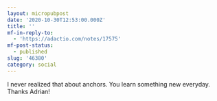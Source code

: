 ```yaml
---
layout: micropubpost
date: '2020-10-30T12:53:00.000Z'
title: ''
mf-in-reply-to:
  - 'https://adactio.com/notes/17575'
mf-post-status:
  - published
slug: '46380'
category: social
---
```

I never realized that about anchors. You learn something new everyday. Thanks Adrian! 
